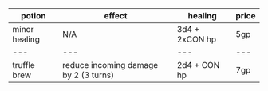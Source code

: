 | potion | effect | healing | price |
| --- | --- | --- | --- |
| minor healing | N/A | 3d4 + 2xCON hp | 5gp |
| --- | --- | --- | --- |
| truffle brew | reduce incoming damage by 2 (3 turns) | 2d4 + CON hp | 7gp |
